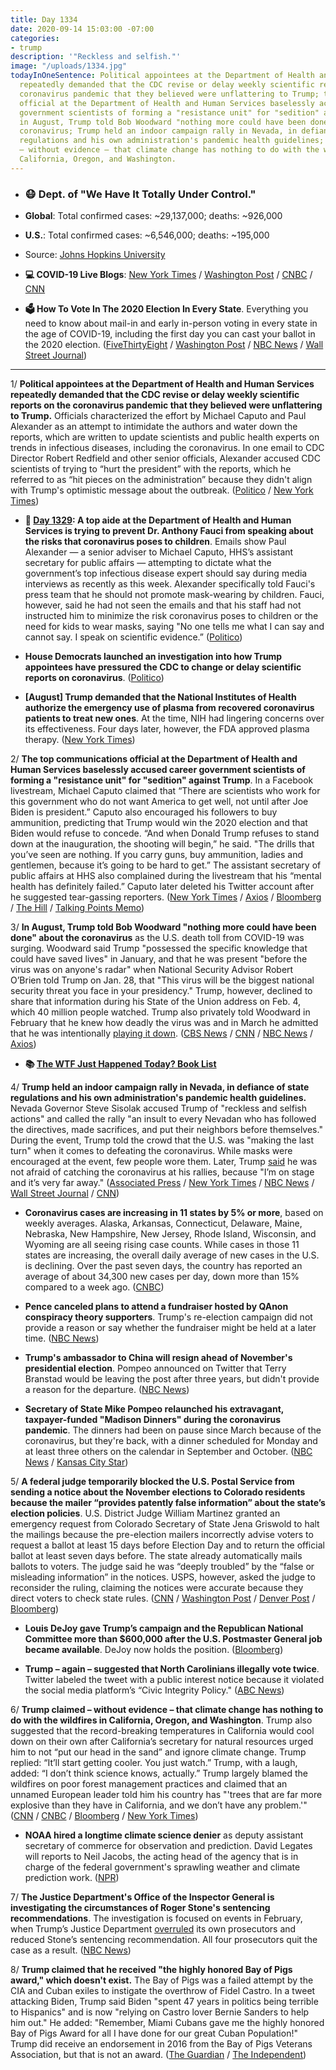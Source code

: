 ```yaml
---
title: Day 1334
date: 2020-09-14 15:03:00 -07:00
categories:
- trump
description: '"Reckless and selfish."'
image: "/uploads/1334.jpg"
todayInOneSentence: Political appointees at the Department of Health and Human Services
  repeatedly demanded that the CDC revise or delay weekly scientific reports on the
  coronavirus pandemic that they believed were unflattering to Trump; the top communications
  official at the Department of Health and Human Services baselessly accused career
  government scientists of forming a "resistance unit" for "sedition" against Trump;
  in August, Trump told Bob Woodward "nothing more could have been done" about the
  coronavirus; Trump held an indoor campaign rally in Nevada, in defiance of state
  regulations and his own administration's pandemic health guidelines; and Trump claimed
  – without evidence – that climate change has nothing to do with the wildfires in
  California, Oregon, and Washington.
---
```


* ### 😷 Dept. of "We Have It Totally Under Control."

* **Global**: Total confirmed cases: \~29,137,000; deaths: \~926,000

* **U.S.**: Total confirmed cases: \~6,546,000; deaths: \~195,000

* Source: [Johns Hopkins University](https://coronavirus.jhu.edu/map.html)

* **💻 COVID-19 Live Blogs**: [New York Times](https://www.nytimes.com/2020/09/14/world/covid-19-coronavirus.html?action=click&module=Top%20Stories&pgtype=Homepage) / [Washington Post](https://www.washingtonpost.com/nation/2020/09/14/coronavirus-covid-live-updates-us/) / [CNBC](https://www.cnbc.com/2020/09/14/coronavirus-live-updates.html) / [CNN](https://www.cnn.com/world/live-news/coronavirus-pandemic-09-14-20-intl/index.html)

* **🗳 How To Vote In The 2020 Election In Every State**. Everything you need to know about mail-in and early in-person voting in every state in the age of COVID-19, including the first day you can cast your ballot in the 2020 election. ([FiveThirtyEight](https://projects.fivethirtyeight.com/how-to-vote-2020/) / [Washington Post](https://www.washingtonpost.com/elections/2020/how-to-vote/) / [NBC News](https://www.nbcnews.com/specials/plan-your-vote-state-by-state-guide-voting-by-mail-early-in-person-voting-election/index.html?cid=bc_npd_nn_ms_np-1_200816) / [Wall Street Journal](https://www.wsj.com/articles/how-to-vote-by-mail-in-every-state-11597840923))

---

1/ **Political appointees at the Department of Health and Human Services repeatedly demanded that the CDC revise or delay weekly scientific reports on the coronavirus pandemic that they believed were unflattering to Trump.** Officials characterized the effort by Michael Caputo and Paul Alexander as an attempt to intimidate the authors and water down the reports, which are written to update scientists and public health experts on trends in infectious diseases, including the coronavirus. In one email to CDC Director Robert Redfield and other senior officials, Alexander accused CDC scientists of trying to “hurt the president” with the reports, which he referred to as “hit pieces on the administration” because they didn't align with Trump's optimistic message about the outbreak. ([Politico](https://www.politico.com/news/2020/09/11/exclusive-trump-officials-interfered-with-cdc-reports-on-covid-19-412809) / [New York Times](https://www.nytimes.com/2020/09/12/us/politics/trump-coronavirus-politics-cdc.html))

* **📌 [Day 1329](https://whatthefuckjusthappenedtoday.com/2020/09/09/day-1329/#4-a-top-aide-at-the-department-of-he): A top aide at the Department of Health and Human Services is trying to prevent Dr. Anthony Fauci from speaking about the risks that coronavirus poses to children**. Emails show Paul Alexander — a senior adviser to Michael Caputo, HHS’s assistant secretary for public affairs — attempting to dictate what the government’s top infectious disease expert should say during media interviews as recently as this week. Alexander specifically told Fauci's press team that he should not promote mask-wearing by children. Fauci, however, said he had not seen the emails and that his staff had not instructed him to minimize the risk coronavirus poses to children or the need for kids to wear masks, saying "No one tells me what I can say and cannot say. I speak on scientific evidence.” ([Politico](https://www.politico.com/news/2020/09/09/emails-show-hhs-muzzle-fauci-410861))

* **House Democrats launched an investigation into how Trump appointees have pressured the CDC to change or delay scientific reports on coronavirus**. ([Politico](https://www.politico.com/news/2020/09/14/democrats-investigate-trump-cdc-414272))

* **\[August\] Trump demanded that the National Institutes of Health authorize the emergency use of plasma from recovered coronavirus patients to treat new ones**. At the time, NIH had lingering concerns over its effectiveness. Four days later, however, the FDA approved plasma therapy. ([New York Times](https://www.nytimes.com/2020/09/12/us/politics/trump-coronavirus-treatment-vaccine.html))

2/ **The top communications official at the Department of Health and Human Services baselessly accused career government scientists of forming a "resistance unit" for "sedition" against Trump**. In a Facebook livestream, Michael Caputo claimed that “There are scientists who work for this government who do not want America to get well, not until after Joe Biden is president.” Caputo also encouraged his followers to buy ammunition, predicting that Trump would win the 2020 election and that Biden would refuse to concede. “And when Donald Trump refuses to stand down at the inauguration, the shooting will begin,” he said. "The drills that you’ve seen are nothing. If you carry guns, buy ammunition, ladies and gentlemen, because it’s going to be hard to get.” The assistant secretary of public affairs at HHS also complained during the livestream that his “mental health has definitely failed.” Caputo later deleted his Twitter account after he suggested tear-gassing reporters. ([New York Times](https://www.nytimes.com/2020/09/14/us/caputo-virus.html) / [Axios](https://www.axios.com/michael-caputo-hhs-cdc-sedition-62eeda84-9e49-49a2-a1bd-1a1acc654bbb.html) / [Bloomberg](https://www.bloomberg.com/news/articles/2020-09-14/top-trump-health-spokesman-deletes-twitter-account-after-rant?sref=MIBMEEoj) / [The Hill](https://thehill.com/policy/healthcare/516319-top-hhs-official-accuses-scientists-of-plotting-against-trump-tells) / [Talking Points Memo](https://talkingpointsmemo.com/news/michael-caputo-scientists-sedition-cdc-hhs-facebook))

3/ **In August, Trump told Bob Woodward "nothing more could have been done" about the coronavirus** as the U.S. death toll from COVID-19 was surging. Woodward said Trump "possessed the specific knowledge that could have saved lives" in January, and that he was present "before the virus was on anyone's radar" when National Security Advisor Robert O’Brien told Trump on Jan. 28, that "This virus will be the biggest national security threat you face in your presidency." Trump, however, declined to share that information during his State of the Union address on Feb. 4, which 40 million people watched. Trump also privately told Woodward in February that he knew how deadly the virus was and in March he admitted that he was intentionally [playing it down](https://whatthefuckjusthappenedtoday.com/2020/09/09/day-1329/#2-trump-privately-admitted-weeks-bef). ([CBS News](https://www.cbsnews.com/news/donald-trump-bob-woodward-rage-60-minutes-2020-09-13/) / [CNN](https://www.cnn.com/2020/09/14/politics/trump-bob-woodward-final-phone-call/index.html) / [NBC News](https://www.nbcnews.com/politics/2020-election/woodward-president-u-s-possessed-specific-knowledge-could-have-saved-n1240006) / [Axios](https://www.axios.com/trump-woodward-covid-19-60-minutes-interview-4ef4035f-a08e-4709-ba57-013fc8c5ab04.html))

* **📚 [The WTF Just Happened Today? Book List](https://www.amazon.com/shop/matt_kiser?listId=MX8CHE4TE8JY)**

4/ **Trump held an indoor campaign rally in Nevada, in defiance of state regulations and his own administration's pandemic health guidelines.** Nevada Governor Steve Sisolak accused Trump of "reckless and selfish actions" and called the rally "an insult to every Nevadan who has followed the directives, made sacrifices, and put their neighbors before themselves." During the event, Trump told the crowd that the U.S. was "making the last turn" when it comes to defeating the coronavirus. While masks were encouraged at the event, few people wore them. Later, Trump [said](https://www.reviewjournal.com/news/politics-and-government/nevada/in-exclusive-interview-trump-slams-sisolak-defends-indoor-rally-2121257/) he was not afraid of catching the coronavirus at his rallies, because "I’m on stage and it’s very far away." ([Associated Press](https://apnews.com/5d306f8176972692ce700b569b01cd73) / [New York Times](https://www.nytimes.com/live/2020/09/14/us/trump-vs-biden/trump-says-hes-not-afraid-of-catching-the-virus-at-his-rallies-im-on-stage-and-its-very-far-away) / [NBC News](https://www.nbcnews.com/politics/2020-election/reckless-selfish-nevada-gov-sisolak-slams-trump-holding-big-indoor-n1240001) / [Wall Street Journal](https://www.wsj.com/articles/trump-campaigns-indoor-nevada-rally-draws-governors-ire-11600059050) / [CNN](https://www.cnn.com/2020/09/13/politics/trump-indoor-rally-coronavirus-2020/index.html))

* **Coronavirus cases are increasing in 11 states by 5% or more**, based on weekly averages. Alaska, Arkansas, Connecticut, Delaware, Maine, Nebraska, New Hampshire, New Jersey, Rhode Island, Wisconsin, and Wyoming are all seeing rising case counts. While cases in those 11 states are increasing, the overall daily average of new cases in the U.S. is declining. Over the past seven days, the country has reported an average of about 34,300 new cases per day, down more than 15% compared to a week ago. ([CNBC](https://www.cnbc.com/2020/09/13/coronavirus-cases-are-growing-in-11-us-states.html))

* **Pence canceled plans to attend a fundraiser hosted by QAnon conspiracy theory supporters**. Trump's re-election campaign did not provide a reason or say whether the fundraiser might be held at a later time. ([NBC News](https://www.nbcnews.com/politics/politics-news/pence-drops-plan-go-fundraiser-hosted-qanon-backers-n1239964))

* **Trump's ambassador to China will resign ahead of November's presidential election**. Pompeo announced on Twitter that Terry Branstad would be leaving the post after three years, but didn't provide a reason for the departure. ([NBC News](https://www.nbcnews.com/news/world/trump-s-ambassador-china-unexpectedly-retiring-election-amid-high-tensions-n1239999))

* **Secretary of State Mike Pompeo relaunched his extravagant, taxpayer-funded "Madison Dinners" during the coronavirus pandemic**. The dinners had been on pause since March because of the coronavirus, but they're back, with a dinner scheduled for Monday and at least three others on the calendar in September and October. ([NBC News](https://www.nbcnews.com/politics/politics-news/pompeo-bringing-back-madison-dinners-mid-pandemic-n1239986) / [Kansas City Star](https://www.kansascity.com/news/politics-government/article245708845.html))

5/ **A federal judge temporarily blocked the U.S. Postal Service from sending a notice about the November elections to Colorado residents because the mailer “provides patently false information” about the state’s election policies**. U.S. District Judge William Martinez granted an emergency request from Colorado Secretary of State Jena Griswold to halt the mailings because the pre-election mailers incorrectly advise voters to request a ballot at least 15 days before Election Day and to return the official ballot at least seven days before. The state already automatically mails ballots to voters. The judge said he was “deeply troubled” by the “false or misleading information” in the notices. USPS, however, asked the judge to reconsider the ruling, claiming the notices were accurate because they direct voters to check state rules. ([CNN](https://www.cnn.com/2020/09/12/politics/colorado-voting-election-mailers-usps/index.html) / [Washington Post](https://www.washingtonpost.com/politics/colorado-election-mailer-usps/2020/09/14/1b9f7e7a-f696-11ea-a275-1a2c2d36e1f1_story.html) / [Denver Post](https://www.denverpost.com/2020/09/12/jena-griswold-usps-lawsuit-election-misinformation/) / [Bloomberg](https://www.bloomberg.com/news/articles/2020-09-14/usps-says-colorado-ruling-on-false-ballot-notices-is-too-late?sref=MIBMEEoj))

* **Louis DeJoy gave Trump’s campaign and the Republican National Committee more than $600,000 after the U.S. Postmaster General job became available**. DeJoy now holds the position. ([Bloomberg](https://www.bloomberg.com/news/articles/2020-09-14/dejoy-gave-600-000-to-gop-after-postmaster-job-opened-up?sref=MIBMEEoj))

* **Trump – again – suggested that North Carolinians illegally vote twice**. Twitter labeled the tweet with a public interest notice because it violated the social media platform’s “Civic Integrity Policy." ([ABC News](https://abcnews.go.com/Politics/twitter-flags-trump-tweet/story?id=72970494))

6/ **Trump claimed – without evidence – that climate change has nothing to do with the wildfires in California, Oregon, and Washington**. Trump also suggested that the record-breaking temperatures in California would cool down on their own after California’s secretary for natural resources urged him to not “put our head in the sand” and ignore climate change. Trump replied: “It’ll start getting cooler. You just watch.” Trump, with a laugh, added: “I don’t think science knows, actually.” Trump largely blamed the wildfires on poor forest management practices and claimed that an unnamed European leader told him his country has "'trees that are far more explosive than they have in California, and we don’t have any problem.'" ([CNN](https://www.cnn.com/2020/09/14/politics/donald-trump-wildfires-briefing-climate-change/index.html) / [CNBC](https://www.cnbc.com/2020/09/14/trump-challenged-on-climate-change-during-wildfire-briefing.html) / [Bloomberg](https://www.bloomberg.com/news/articles/2020-09-14/trump-says-europe-has-more-explosive-trees-than-california?sref=MIBMEEoj) / [New York Times](https://www.nytimes.com/2020/09/13/us/politics/california-fires-trump-climate-change.html))

* **NOAA hired a longtime climate science denier** as deputy assistant secretary of commerce for observation and prediction. David Legates will reports to Neil Jacobs, the acting head of the agency that is in charge of the federal government's sprawling weather and climate prediction work. ([NPR](https://www.npr.org/2020/09/12/912301325/longtime-climate-science-denier-hired-at-noaa))

7/ **The Justice Department's Office of the Inspector General is investigating the circumstances of Roger Stone's sentencing recommendations**. The investigation is focused on events in February, when Trump’s Justice Department [overruled](https://whatthefuckjusthappenedtoday.com/2020/02/11/day-1118/#1-trump%E2%80%99s-justice-department-will-ov) its own prosecutors and reduced Stone’s sentencing recommendation. All four prosecutors quit the case as a result. ([NBC News](https://www.nbcnews.com/politics/justice-department/justice-department-internal-watchdog-investigating-roger-stone-s-sentencing-say-n1240033))

8/ **Trump claimed that he received "the highly honored Bay of Pigs award," which doesn't exist.** The Bay of Pigs was a failed attempt by the CIA and Cuban exiles to instigate the overthrow of Fidel Castro. In a tweet attacking Biden, Trump said Biden "spent 47 years in politics being terrible to Hispanics" and is now "relying on Castro lover Bernie Sanders to help him out." He added: "Remember, Miami Cubans gave me the highly honored Bay of Pigs Award for all I have done for our great Cuban Population!" Trump did receive an endorsement in 2016 from the Bay of Pigs Veterans Association, but that is not an award. ([The Guardian](https://www.theguardian.com/us-news/2020/sep/13/trump-bay-of-pigs-award-florida-cuba-biden) / [The Independent](https://www.independent.co.uk/news/world/americas/us-politics/trump-twitter-bay-pigs-award-joe-biden-nobel-peace-prize-b435647.html))